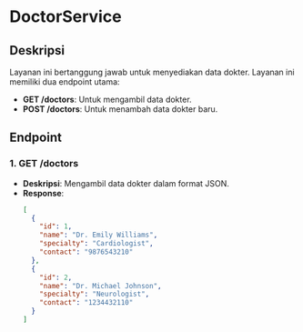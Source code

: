 # DoctorService

## Deskripsi
Layanan ini bertanggung jawab untuk menyediakan data dokter. Layanan ini memiliki dua endpoint utama:
- **GET /doctors**: Untuk mengambil data dokter.
- **POST /doctors**: Untuk menambah data dokter baru.

## Endpoint

### 1. **GET /doctors**
- **Deskripsi**: Mengambil data dokter dalam format JSON.
- **Response**:
  ```json
  [
    {
      "id": 1,
      "name": "Dr. Emily Williams",
      "specialty": "Cardiologist",
      "contact": "9876543210"
    },
    {
      "id": 2,
      "name": "Dr. Michael Johnson",
      "specialty": "Neurologist",
      "contact": "1234432110"
    }
  ]
